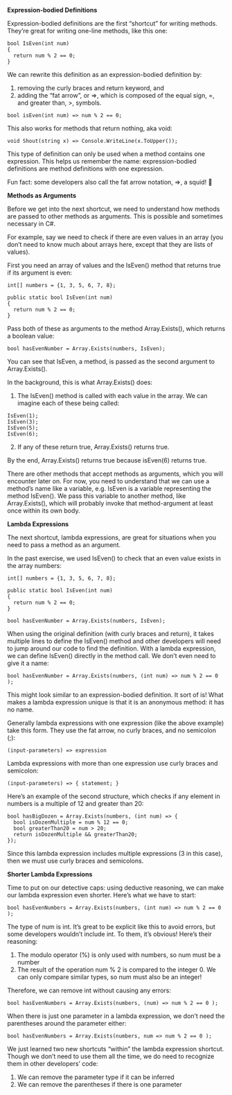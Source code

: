 **Expression-bodied Definitions**

Expression-bodied definitions are the first “shortcut” for writing methods. They’re great for writing one-line methods, like this one:
```
bool IsEven(int num)
{
  return num % 2 == 0;
}
```
We can rewrite this definition as an expression-bodied definition by:

   1. removing the curly braces and return keyword, and
   2. adding the “fat arrow”, or =>, which is composed of the equal sign, =, and greater than, >, symbols.

```
bool isEven(int num) => num % 2 == 0;
```
This also works for methods that return nothing, aka void:

```
void Shout(string x) => Console.WriteLine(x.ToUpper());
```
This type of definition can only be used when a method contains one expression. This helps us remember the name: expression-bodied definitions are method definitions with one expression.

Fun fact: some developers also call the fat arrow notation, =>, a squid! 🦑


**Methods as Arguments**

Before we get into the next shortcut, we need to understand how methods are passed to other methods as arguments. This is possible and sometimes necessary in C#.

For example, say we need to check if there are even values in an array (you don’t need to know much about arrays here, except that they are lists of values).

First you need an array of values and the IsEven() method that returns true if its argument is even:
```
int[] numbers = {1, 3, 5, 6, 7, 8};

public static bool IsEven(int num)
{
  return num % 2 == 0;
}
```
Pass both of these as arguments to the method Array.Exists(), which returns a boolean value:
```
bool hasEvenNumber = Array.Exists(numbers, IsEven);
```
You can see that IsEven, a method, is passed as the second argument to Array.Exists().

In the background, this is what Array.Exists() does:

   1. The IsEven() method is called with each value in the array. We can imagine each of these being called:
```
IsEven(1);
IsEven(3);
IsEven(5);
IsEven(6);
```
   2. If any of these return true, Array.Exists() returns true.

By the end, Array.Exists() returns true because isEven(6) returns true.

There are other methods that accept methods as arguments, which you will encounter later on. For now, you need to understand that we can use a method’s name like a variable, e.g. IsEven is a variable representing the method IsEven(). We pass this variable to another method, like Array.Exists(), which will probably invoke that method-argument at least once within its own body.

**Lambda Expressions**

The next shortcut, lambda expressions, are great for situations when you need to pass a method as an argument.

In the past exercise, we used IsEven() to check that an even value exists in the array numbers:
```
int[] numbers = {1, 3, 5, 6, 7, 8};

public static bool IsEven(int num)
{
  return num % 2 == 0;
}

bool hasEvenNumber = Array.Exists(numbers, IsEven);
```
When using the original definition (with curly braces and return), it takes multiple lines to define the IsEven() method and other developers will need to jump around our code to find the definition. With a lambda expression, we can define IsEven() directly in the method call. We don’t even need to give it a name:
```
bool hasEvenNumber = Array.Exists(numbers, (int num) => num % 2 == 0 );
```
This might look similar to an expression-bodied definition. It sort of is! What makes a lambda expression unique is that it is an anonymous method: it has no name.

Generally lambda expressions with one expression (like the above example) take this form. They use the fat arrow, no curly braces, and no semicolon (;):
```
(input-parameters) => expression
```
Lambda expressions with more than one expression use curly braces and semicolon:
```
(input-parameters) => { statement; }
```
Here’s an example of the second structure, which checks if any element in numbers is a multiple of 12 and greater than 20:
```
bool hasBigDozen = Array.Exists(numbers, (int num) => {
  bool isDozenMultiple = num % 12 == 0;
  bool greaterThan20 = num > 20;
  return isDozenMultiple && greaterThan20;
});
```
Since this lambda expression includes multiple expressions (3 in this case), then we must use curly braces and semicolons.

**Shorter Lambda Expressions**

Time to put on our detective caps: using deductive reasoning, we can make our lambda expression even shorter. Here’s what we have to start:
```
bool hasEvenNumbers = Array.Exists(numbers, (int num) => num % 2 == 0 );
```
The type of num is int. It’s great to be explicit like this to avoid errors, but some developers wouldn’t include int. To them, it’s obvious! Here’s their reasoning:

   1. The modulo operator (%) is only used with numbers, so num must be a number
   2. The result of the operation num % 2 is compared to the integer 0. We can only compare similar types, so num must also be an integer!

Therefore, we can remove int without causing any errors:
```
bool hasEvenNumbers = Array.Exists(numbers, (num) => num % 2 == 0 );
```
When there is just one parameter in a lambda expression, we don’t need the parentheses around the parameter either:
```
bool hasEvenNumbers = Array.Exists(numbers, num => num % 2 == 0 );
```
We just learned two new shortcuts “within” the lambda expression shortcut. Though we don’t need to use them all the time, we do need to recognize them in other developers’ code:

   1. We can remove the parameter type if it can be inferred
   2. We can remove the parentheses if there is one parameter

